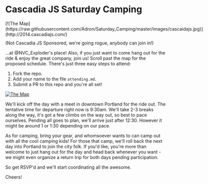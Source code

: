 Cascadia JS Saturday Camping
================

<div style="float:left;margin:0 10px 10px 0" markdown="1">
	[![The Map](https://raw.githubusercontent.com/Adron/Saturday_Camping/master/images/cascaidajs.jpg)](http://2014.cascadiajs.com/)
</div>

(Not Cascadia JS Sponsored, we're going rogue, anybody can join in!)

...at @NVC_Exploder's place! Also, if you just want to come hang out for the ride & enjoy the great company, join us! Scroll past the map for the proposed schedule. There's just three easy steps to attend:

1. Fork the repo.
2. Add your name to the file `attending.md`.
3. Submit a PR to this repo and you're all set!

[![The Map](https://raw.githubusercontent.com/Adron/Saturday_Camping/master/images/Map.png)](https://goo.gl/maps/xMuuD)

We'll kick off the day with a meet in downtown Portland for the ride out. The tentative time for departure right now is 9:30am. We'll take 2-3 breaks along the way, it's got a few climbs on the way out, so best to pace ourselves. Pending all goes to plan, we'll arrive just after 12:30. However it might be around 1 or 1:30 depending on our pace.

As for camping, bring your gear, and whomsoever wants to can camp out with all the cool camping kids! For those that camp, we'll roll back the next day into Portland to join the city folk. If you'd like, you're more than welcome to just hang out for the day and head back whenever you want - we might even organize a return trip for both days pending participation.

So get RSVP'd and we'll start coordinating all the awesome.

Cheers!
